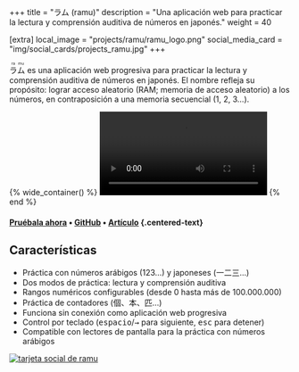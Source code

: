+++
title = "ラム (ramu)"
description = "Una aplicación web para practicar la lectura y comprensión auditiva de números en japonés."
weight = 40

[extra]
local_image = "projects/ramu/ramu_logo.png"
social_media_card = "img/social_cards/projects_ramu.jpg"
+++

<ruby>ラ<rt>ra</rt>ム<rt>mu</rt></ruby> es una aplicación web progresiva para practicar la lectura y comprensión auditiva de números en japonés. El nombre refleja su propósito: lograr acceso aleatorio (RAM; memoria de acceso aleatorio) a los números, en contraposición a una memoria secuencial (1, 2, 3…).

{% wide_container() %}
<video controls src="media/ラム_demo.mp4" title="demo de ramu"></video>
{% end %}

#### [Pruébala ahora](https://ramu.osc.garden) • [GitHub](https://github.com/welpo/ramu) • [Artículo](/es/blog/ramu-japanese-numbers-practice-web-app) {.centered-text}

## Características

- Práctica con números arábigos (123…) y japoneses (一二三…)
- Dos modos de práctica: lectura y comprensión auditiva
- Rangos numéricos configurables (desde 0 hasta más de 100.000.000)
- Práctica de contadores (個、本、匹…)
- Funciona sin conexión como aplicación web progresiva
- Control por teclado (<kbd>espacio</kbd>/<kbd>→</kbd> para siguiente, <kbd>esc</kbd> para detener)
- Compatible con lectores de pantalla para la práctica con números arábigos

[![tarjeta social de ramu](/img/social_cards/projects_ramu.jpg)](https://ramu.osc.garden)

